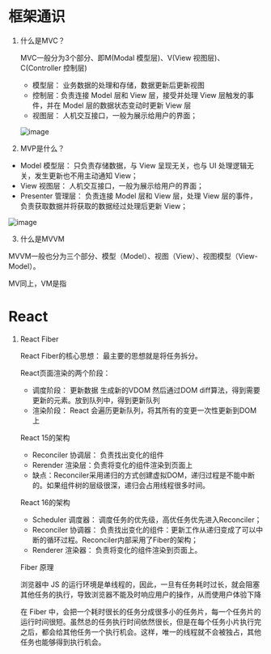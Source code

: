 # 框架通识

1. 什么是MVC？

   MVC一般分为3个部分、即M(Modal 模型层)、V(View 视图层)、C(Controller 控制层)
  
   * 模型层： 业务数据的处理和存储，数据更新后更新视图
   * 控制层：负责连接 Model 层和 View 层，接受并处理 View 层触发的事件，并在 Model 层的数据状态变动时更新 View 层
   * 视图层： 人机交互接口，一般为展示给用户的界面；
    
   ![image](https://user-images.githubusercontent.com/57474431/180721982-21fa59c2-0c8f-4db9-8b19-eda023ed62bf.png)
   
   
2. MVP是什么？

  * Model 模型层： 只负责存储数据，与 View 呈现无关，也与 UI 处理逻辑无关，发生更新也不用主动通知 View；
  * View 视图层： 人机交互接口，一般为展示给用户的界面；
  * Presenter 管理层： 负责连接 Model 层和 View 层，处理 View 层的事件，负责获取数据并将获取的数据经过处理后更新 View；
  
  ![image](https://user-images.githubusercontent.com/57474431/180727067-62fea581-b64f-432f-abbf-af3bd6edbdda.png)


  

3. 什么是MVVM

  MVVM一般也分为三个部分、模型（Model）、视图（View）、视图模型（View-Model）。
  
  MV同上，VM是指
  
  
# React

1. React Fiber


   React Fiber的核心思想： 最主要的思想就是将任务拆分。
   
   React页面渲染的两个阶段： 
   
    * 调度阶段： 更新数据 生成新的VDOM 然后通过DOM diff算法，得到需要更新的元素。放到队列中，得到更新队列
    * 渲染阶段： React 会遍历更新队列，将其所有的变更一次性更新到DOM上

   
   React 15的架构
   
    * Reconciler 协调层： 负责找出变化的组件
    * Rerender 渲染层：负责将变化的组件渲染到页面上
    * 缺点：Reconciler采用递归的方式创建虚拟DOM，递归过程是不能中断的。如果组件树的层级很深，递归会占用线程很多时间。

   React 16的架构
   
     * Scheduler 调度器： 调度任务的优先级，高优任务优先进入Reconciler；
     * Reconciler 协调器： 负责找出变化的组件：更新工作从递归变成了可以中断的循环过程。Reconciler内部采用了Fiber的架构；
     * Renderer 渲染器： 负责将变化的组件渲染到页面上。

   Fiber 原理
   
     浏览器中 JS 的运行环境是单线程的，因此，一旦有任务耗时过长，就会阻塞其他任务的执行，导致浏览器不能及时响应用户的操作，从而使用户体验下降
     
     在 Fiber 中，会把一个耗时很长的任务分成很多小的任务片，每一个任务片的运行时间很短。虽然总的任务执行时间依然很长，但是在每个任务小片执行完之后，都会给其他任务一个执行机会。这样，唯一的线程就不会被独占，其他任务也能够得到执行机会。
     
